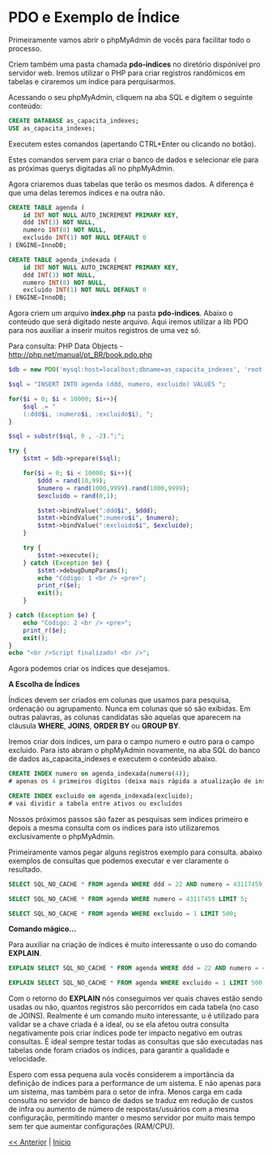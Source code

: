 # PDO e Exemplo de Índice

Primeiramente vamos abrir o phpMyAdmin de vocês para facilitar todo o processo.

Criem também uma pasta chamada **pdo-indices** no diretório dispónível pro servidor web. Iremos utilizar o PHP para criar registros randômicos em tabelas e ciraremos um índice para perquisarmos.

Acessando o seu phpMyAdmin, cliquem na aba SQL e digitem o seguinte conteúdo:

```sql
CREATE DATABASE as_capacita_indexes;
USE as_capacita_indexes;
```

Executem estes comandos (apertando CTRL+Enter ou clicando no botão).

Estes comandos servem para criar o banco de dados e selecionar ele para as próximas querys digitadas ali no phpMyAdmin.

Agora criaremos duas tabelas que terão os mesmos dados. A diferença é que uma delas teremos índices e na outra não.

```sql
CREATE TABLE agenda (
    id INT NOT NULL AUTO_INCREMENT PRIMARY KEY,
    ddd INT(3) NOT NULL,
    numero INT(8) NOT NULL,
    excluido INT(1) NOT NULL DEFAULT 0
) ENGINE=InnoDB;

CREATE TABLE agenda_indexada (
    id INT NOT NULL AUTO_INCREMENT PRIMARY KEY,
    ddd INT(3) NOT NULL,
    numero INT(8) NOT NULL,
    excluido INT(1) NOT NULL DEFAULT 0
) ENGINE=InnoDB;
```

Agora criem um arquivo **index.php** na pasta **pdo-indices**. Abaixo o conteúdo que será digitado neste arquivo. Aqui iremos utilizar a lib PDO para nos auxiliar a inserir muitos registros de uma vez só.

Para consulta: PHP Data Objects -  <http://php.net/manual/pt_BR/book.pdo.php>

```php
$db = new PDO('mysql:host=localhost;dbname=as_capacita_indexes', 'root', 'admin') or die("Erro");

$sql = "INSERT INTO agenda (ddd, numero, excluido) VALUES ";

for($i = 0; $i < 10000; $i++){
    $sql .= "
    (:ddd$i, :numero$i, :excluido$i), ";
}

$sql = substr($sql, 0 , -2).";";

try {
    $stmt = $db->prepare($sql);

    for($i = 0; $i < 10000; $i++){
        $ddd = rand(10,99);
        $numero = rand(1000,9999).rand(1000,9999);
        $excluido = rand(0,1);

        $stmt->bindValue(":ddd$i", $ddd);
        $stmt->bindValue(":numero$i", $numero);
        $stmt->bindValue(":excluido$i", $excluido);
    }

    try {
        $stmt->execute();
    } catch (Exception $e) {
        $stmt->debugDumpParams();
        echo "Código: 1 <br /> <pre>";
        print_r($e);
        exit();
    }

} catch (Exception $e) {
    echo "Código: 2 <br /> <pre>";
    print_r($e);
    exit();
}
echo "<br />Script finalizado! <br />";

```

Agora podemos criar os índices que desejamos.

**A Escolha de Índices**

Índices devem ser criados em colunas que usamos para pesquisa,
ordenação ou agrupamento. Nunca em colunas que só são exibidas. Em
outras palavras, as colunas candidatas são aquelas que aparecem na
cláusula **WHERE**, **JOINS**, **ORDER BY** ou **GROUP BY**.

Iremos criar dois índices, um para o campo numero e outro para o campo excluido. Para isto abram o phpMyAdmin novamente, na aba SQL do banco de dados as_capacita_indexes e executem o conteúdo abaixo.

```sql
CREATE INDEX numero on agenda_indexada(numero(4));
# apenas os 4 primeiros digitos (deixa mais rápida a atualização de inserts e updates)

CREATE INDEX excluido on agenda_indexada(excluido);
# vai dividir a tabela entre ativos ou excluídos
```

Nossos próximos passos são fazer as pesquisas sem índices primeiro e depois a mesma consulta com os índices para isto utilizaremos exclusivamente o phpMyAdmin.

Primeiramente vamos pegar alguns registros exemplo para consulta.  abaixo exemplos de consultas que podemos executar e ver claramente o resultado.

```sql
SELECT SQL_NO_CACHE * FROM agenda WHERE ddd = 22 AND numero = 43117459;

SELECT SQL_NO_CACHE * FROM agenda WHERE numero = 43117459 LIMIT 5;

SELECT SQL_NO_CACHE * FROM agenda WHERE excluido = 1 LIMIT 500;
```

**Comando mágico...**

Para auxiliar na criação de índices é muito interessante o uso do comando **EXPLAIN**.

```sql
EXPLAIN SELECT SQL_NO_CACHE * FROM agenda WHERE ddd = 22 AND numero = 43117459;

EXPLAIN SELECT SQL_NO_CACHE * FROM agenda WHERE excluido = 1 LIMIT 500;
```

Com o retorno do **EXPLAIN** nós conseguimos ver quais chaves estão sendo usadas ou não, quantos registros são percorridos em cada tabela (no caso de JOINS). Realmente é um comando muito interessante, u é utilizado para validar se a chave criada é a ideal, ou se ela afetou outra consulta negativamente pois criar índices pode ter impacto negativo em outras consultas. É ideal sempre testar todas as consultas que são executadas nas tabelas onde foram criados os índices, para garantir a qualidade e velocidade.

Espero com essa pequena aula vocês considerem a importância da definição de índices para a performance de um sistema. E não apenas para um sistema, mas também para o setor de infra. Menos carga em cada consulta no servidor de banco de dados se traduz em redução de custos de infra ou aumento de número de respostas/usuários com a mesma configuração, permitindo manter o mesmo servidor por muito mais tempo sem ter que aumentar configurações (RAM/CPU).

[<< Anterior](https://github.com/agenciasys/as-capacita/blob/master/MySQL/Indices.md)
|
[Início](https://github.com/agenciasys/as-capacita/blob/master/MySQL/README.md#mysql---normaliza%C3%A7%C3%A3o-relacionamentos-e-%C3%8Dndices)
